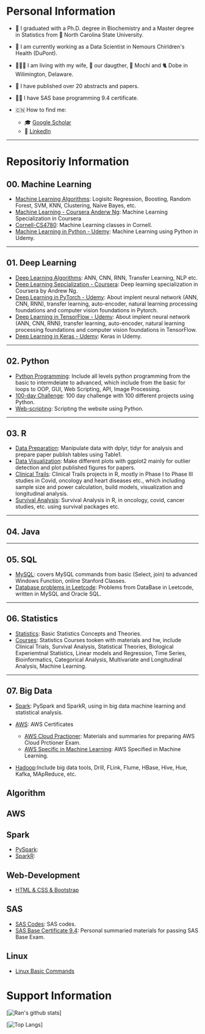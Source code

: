 # Personal Information
- :school:  I graduated with a Ph.D. degree in Biochemistry and a Master degree in Statistics from :wolf: North Carolina State University.
- :hospital:  I am currently working as a Data Scientist in Nemours Chirldren's Health (DuPont).
- :family_man_woman_girl:  I am living with my wife, :baby: our daugther,  :dog: Mochi and :cat2: Dobe in Wilimington, Delaware.
- :rainbow:  I have published over 20 abstracts and papers. 
- :man_student:  I have SAS base programming 9.4 certificate.

- :cn: How to find me: 
  - :mortar_board:  [Google Scholar](https://scholar.google.com/citations?user=5E6jcE4AAAAJ&hl=en)
  - :telescope:  [LinkedIn](https://www.linkedin.com/in/rzhang12/)


***
# Repositoriy Information

## 00. Machine Learning
- [Machine Learning Algorithms](https://github.com/rzhang0716/Data-Science/tree/master/00_Machine_Learning): Logisitc Regression, Boosting, Random Forest, SVM, KNN, Clustering, Naive Bayes, etc.
- [Machine Learning - Coursera Anderw Ng](https://github.com/rzhang0716/Data-Science/tree/master/00_Machine_Learning/00_ML_Courses/MachineLearning-Coursera): Machine Learning Specialization in Coursera
- [Cornell-CS4780](https://github.com/rzhang0716/Data-Science/tree/master/00_Machine_Learning/00_ML_Courses/CS4780-Cornell): Machine Learning classes in Cornell.
- [Machine Learning in Python - Udemy](https://github.com/rzhang0716/Data-Science/tree/master/00_Machine_Learning/00_ML_Courses/Machine_Learning_Udemy): Machine Learning using Python in Udemy.


***
## 01. Deep Learning
- [Deep Learning Algorithms](https://github.com/rzhang0716/Data-Science/tree/master/01_Deep_Learning/): ANN, CNN, RNN, Transfer Learning, NLP etc.
- [Deep Learning Sepcialization - Coursera](https://github.com/rzhang0716/Data-Science/tree/master/01_Deep_Learning/00_Courses/DeepLearning_Coursera): Deep learning specialization in Coursera by Andrew Ng.
- [Deep Learning in PyTorch - Udemy](https://github.com/rzhang0716/Data-Science/tree/master/01_Deep_Learning/00_Courses/PyTorch_Udemy): About implent neural network (ANN, CNN, RNN), transfer learning, auto-encoder, natural learning processing foundations and computer vision foundations in Pytorch.
- [Deep Learning in TensorFlow - Udemy](https://github.com/rzhang0716/Data-Science/tree/master/01_Deep_Learning/00_Courses/TensorFlow_Udemy): About implent neural network (ANN, CNN, RNN), transfer learning, auto-encoder, natural learning processing foundations and computer vision foundations in TensorFlow.
- [Deep Learning in Keras - Udemy](https://github.com/rzhang0716/Data-Science/tree/master/01_Deep_Learning/00_Courses/Keras_Udemy): Keras in Udemy.


***
## 02. Python
- [Python Programming](https://github.com/rzhang0716/Data-Science/tree/master/02_Python): Include all levels python programming from the basic to intermdeiate to advanced, which include from the basic for loops to OOP, GUI, Web Scripting, API, Image Processing.
- [100-day Challenge](https://github.com/rzhang0716/Data-Science/tree/master/02_Python/100_day_Challenge): 100 day challenge with 100 different projects using Python.
- [Web-scripting](https://github.com/rzhang0716/Data-Science/tree/master/02_Python/Scipting_with_Python): Scripting the website using Python.


***
## 03. R
-  [Data Preparation](https://github.com/rzhang0716/Data-Science/tree/master/03_R/Data_Prep): Manipulate data with dplyr, tidyr for analysis and prepare paper publish tables using Table1. 
-  [Data Visualization](https://github.com/rzhang0716/Data-Science/tree/master/03_R/Data_Visualization): Make different plots with ggplot2 mainly for outlier detection and plot published figures for papers.
- [Clinical Trails](https://github.com/rzhang0716/Data-Science/tree/master/03_R/Clinical_Trials): Clinical Trails projects in R, mostly in Phase I to Phase III studies in Covid, oncology and heart diseases etc., which including sample size and power calculation, build models, visualization and longitudinal analysis. 
- [Survival Analysis](https://github.com/rzhang0716/Data-Science/tree/master/03_R/Survival_Analysis): Survival Analysis in R, in oncology, covid, cancer studies, etc. using survival packages etc.


***
## 04. Java


***
## 05. SQL
- [MySQL](https://github.com/rzhang0716/Data-Science/tree/master/05_SQL): covers MySQL commands from basic (Select, join) to advanced Windows Function, online Stanford Classes.
- [Database problems in Leetcode](https://github.com/rzhang0716/Data-Science/tree/master/05_SQL#readme): Problems from DataBase in Leetcode, written in MySQL and Oracle SQL.


***
## 06. Statistics
- [Statistics](https://github.com/rzhang0716/Data-Science/tree/master/06_Statistics#readme): Basic Statistics Concepts and Theories.
- [Courses](https://github.com/rzhang0716/Data-Science/tree/master/06_Statistics): Statistics Courses tooken with materials and hw, include Clinical Trials, Survival Analysis, Statistical Theories, Biological Experiemtnal Statistics, Linear models and Regression, Time Series, Bioinformatics, Categorical Analysis, Multivariate and Longitudinal Analysis, Machine Learning. 


***
## 07. Big Data
- [Spark](https://github.com/rzhang0716/Data-Science/tree/master/07_Big_Data/Spark): PySpark and SparkR, using in big data machine learning and statistical analysis.
- [AWS](https://github.com/rzhang0716/Data-Science/tree/master/07_Big_Data/AWS): AWS Certificates 
  - [AWS Cloud Practioner](https://github.com/rzhang0716/Data-Science/tree/master/07_Big_Data/AWS/Cloud%20Practitioner): Materials and summaries for preparing AWS Cloud Prctioner Exam.
  - [AWS Specific in Machine Learning](https://github.com/rzhang0716/Data-Science/tree/master/07_Big_Data/AWS/Machine_Learning): AWS Specified in Machine Learning.

- [Hadoop](https://github.com/rzhang0716/Data-Science/tree/master/07_Big_Data/Hadoop):Include big data tools, Drill, FLink, Flume, HBase, Hive, Hue, Kafka, MApReduce, etc. 

## Algorithm


## AWS

## Spark
- [PySpark]():
- [SparkR]():


## Web-Development
- [HTML & CSS & Bootstrap]()



## SAS
- [SAS Codes](https://github.com/rzhang0716/Data-Science/tree/master/09_SAS): SAS codes.
- [SAS Base Certificate 9.4](https://github.com/rzhang0716/Data-Science/tree/master/09_SAS/SAS_Certificate_Exam): Personal summaried materials for passing SAS Base Exam.




## Linux
- [Linux Basic Commands](https://github.com/rzhang0716/Data-Science/tree/master/12_Linux)




# Support Information
[![Ran's github stats](https://github-readme-stats.vercel.app/api?username=rzhang0716&count_private=true&show_icons=true&theme=radical&hide_rank=false)]


[![Top Langs](https://github-readme-stats.vercel.app/api/top-langs/?username=rzhang0716)]
